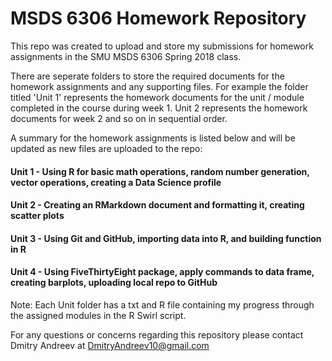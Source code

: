 # MSDS 6306 Homework Repository
This repo was created to upload and store my submissions for homework assignments in the SMU MSDS 6306 Spring 2018 class.

There are seperate folders to store the required documents for the homework assignments and any supporting files. For example the folder titled 'Unit 1' represents the homework documents for the unit / module completed in the course during week 1. Unit 2 represents the homework documents for week 2 and so on in sequential order.

A summary for the homework assignments is listed below and will be updated as new files are uploaded to the repo:

#### Unit 1 - Using R for basic math operations, random number generation, vector operations, creating a Data Science profile

#### Unit 2 - Creating an RMarkdown document and formatting it, creating scatter plots 

#### Unit 3 - Using Git and GitHub, importing data into R, and building function in R

#### Unit 4 - Using FiveThirtyEight package, apply commands to data frame, creating barplots, uploading local repo to GitHub

Note: Each Unit folder has a txt and R file containing my progress through the assigned modules in the R Swirl script.

For any questions or concerns regarding this repository please contact Dmitry Andreev at DmitryAndreev10@gmail.com
